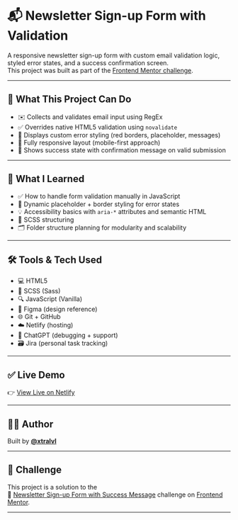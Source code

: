 # 📬 Newsletter Sign-up Form with Validation

A responsive newsletter sign-up form with custom email validation logic, styled error states, and a success confirmation screen.  
This project was built as part of the [Frontend Mentor challenge](https://www.frontendmentor.io/challenges/newsletter-signup-form-with-success-message-3FC1AZbNrv?tab=submit).

---

## 🚀 What This Project Can Do

- ✉️ Collects and validates email input using RegEx
- ✅ Overrides native HTML5 validation using `novalidate`
- 🔴 Displays custom error styling (red borders, placeholder, messages)
- 📱 Fully responsive layout (mobile-first approach)
- 🎉 Shows success state with confirmation message on valid submission

---

## 🧠 What I Learned

- ✅ How to handle form validation manually in JavaScript
- 🎨 Dynamic placeholder + border styling for error states
- 💡 Accessibility basics with `aria-*` attributes and semantic HTML
- 📐 SCSS structuring
- 🗂️ Folder structure planning for modularity and scalability

---

## 🛠️ Tools & Tech Used

- 💻 HTML5
- 🎨 SCSS (Sass)
- 🔍 JavaScript (Vanilla)
- 🧩 Figma (design reference)
- 🌐 Git + GitHub
- ☁️ Netlify (hosting)
- 🤖 ChatGPT (debugging + support)
- 🗃️ Jira (personal task tracking)

---

## ✅ Live Demo

👉 [View Live on Netlify]([https://your-project-url.netlify.app](https://newsletter-sign-up-form-xtralvl.netlify.app/))

---

## 🧑‍💻 Author

Built by [**@xtralvl**](https://github.com/xtralvl)

---

## 🔗 Challenge

This project is a solution to the  
📌 [Newsletter Sign-up Form with Success Message](https://www.frontendmentor.io/challenges/newsletter-signup-form-with-success-message-3FC1AZbNrv?tab=submit) challenge on [Frontend Mentor](https://www.frontendmentor.io/).

---

